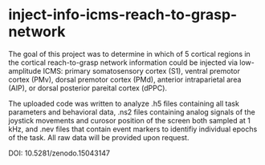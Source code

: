 # inject-info-icms-reach-to-grasp-network

The goal of this project was to determine in which of 5 cortical regions in the cortical reach-to-grasp network information could be injected via low-amplitude ICMS: primary somatosensory cortex (S1), ventral premotor cortex (PMv), dorsal premotor cortex (PMd), anterior intraparietal area (AIP), or dorsal posterior pareital cortex (dPPC).  

The uploaded code was written to analyze .h5 files containing all task parameters and behavioral data, .ns2 files containing analog signals of the joystick movements and curosor position of the screen both sampled at 1 kHz, and .nev files that contain event markers to identifiy individual epochs of the task.  All raw data will be provided upon request.

DOI: 10.5281/zenodo.15043147
